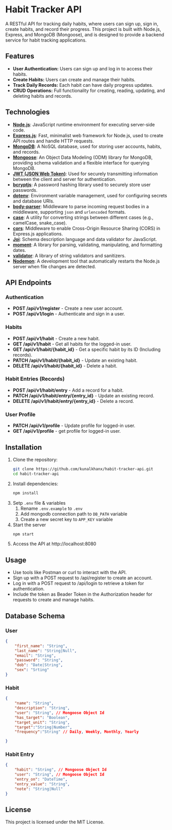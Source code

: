 # Habit Tracker API

A RESTful API for tracking daily habits, where users can sign up, sign in, create habits, and record their progress. This project is built with Node.js, Express, and MongoDB (Mongoose), and is designed to provide a backend service for habit tracking applications.

## Features
- **User Authentication:** Users can sign up and log in to access their habits.
- **Create Habits:** Users can create and manage their habits.
- **Track Daily Records:** Each habit can have daily progress updates.
- **CRUD Operations:** Full functionality for creating, reading, updating, and deleting habits and records.

## Technologies
- **[Node.js](https://nodejs.org/)**: JavaScript runtime environment for executing server-side code.
- **[Express.js](https://expressjs.com/)**: Fast, minimalist web framework for Node.js, used to create API routes and handle HTTP requests.
- **[MongoDB](https://www.mongodb.com/)**: A NoSQL database, used for storing user accounts, habits, and records.
- **[Mongoose](https://www.npmjs.com/package/mongoose)**: An Object Data Modeling (ODM) library for MongoDB, providing schema validation and a flexible interface for querying MongoDB.
- **[JWT (JSON Web Token)](https://www.npmjs.com/package/jsonwebtoken)**: Used for securely transmitting information between the client and server for authentication.
- **[bcryptjs](https://www.npmjs.com/package/bcryptjs)**: A password hashing library used to securely store user passwords.
- **[dotenv](https://www.npmjs.com/package/dotenv)**: Environment variable management, used for configuring secrets and database URIs.
- **[body-parser](https://www.npmjs.com/package/body-parser)**: Middleware to parse incoming request bodies in a middleware, supporting `json` and `urlencoded` formats.
- **[case](https://www.npmjs.com/package/case)**: A utility for converting strings between different cases (e.g., camelCase, snake_case).
- **[cors](https://www.npmjs.com/package/cors)**: Middleware to enable Cross-Origin Resource Sharing (CORS) in Express.js applications.
- **[Joi](https://www.npmjs.com/package/joi)**: Schema description language and data validator for JavaScript.
- **[moment](https://www.npmjs.com/package/moment)**: A library for parsing, validating, manipulating, and formatting dates.
- **[validator](https://www.npmjs.com/package/validator)**: A library of string validators and sanitizers.
- **[Nodemon](https://www.npmjs.com/package/nodemon)**: A development tool that automatically restarts the Node.js server when file changes are detected.

## API Endpoints

### Authentication
- **POST /api/v1/register** - Create a new user account.
- **POST /api/v1/login** - Authenticate and sign in a user.

### Habits
- **POST /api/v1/habit** - Create a new habit.
- **GET /api/v1/habit** - Get all habits for the logged-in user.
- **GET /api/v1/habit/{habit_id}** - Get a specific habit by its ID (Including records).
- **PATCH /api/v1/habit/{habit_id}** - Update an existing habit.
- **DELETE /api/v1/habit/{habit_id}** - Delete a habit.

### Habit Entries (Records)
- **POST /api/v1/habit/entry** - Add a record for a habit.
- **PATCH /api/v1/habit/entry/{entry_id}** - Update an existing record.
- **DELETE /api/v1/habit/entry/{entry_id}** - Delete a record.

### User Profile
- **PATCH /api/v1/profile** - Update profile for logged-in user.
- **GET /api/v1/profile** - get profile for logged-in user.

## Installation
1. Clone the repository:
    ```bash
    git clone https://github.com/kunalkhanx/habit-tracker-api.git
    cd habit-tracker-api
    ```
2. Install dependencies:
    ```bash
    npm install
    ```
3. Setp `.env` file & variables
    1. Rename `.env.example` to `.env`
    2. Add mongodb connection path to `DB_PATH` variable
    3. Create a new secret key to `APP_KEY` variable
4. Start the server
    ```bash
    npm start
    ```
5. Access the API at http://localhost:8080

## Usage
- Use tools like Postman or curl to interact with the API.
- Sign up with a POST request to /api/register to create an account.
- Log in with a POST request to /api/login to retrieve a token for authentication.
- Include the token as Beader Token in the Authorization header for requests to create and manage habits.

## Database Schema
### User
```json
{
    "first_name": "String",
    "last_name": "String|Null",
    "email": "String",
    "password": "String",
    "dob": "Date|String",
    "sex": "Srting"
}
```
### Habit
```json
{
    "name": "String",
    "description": "String",
    "user": "String", // Mongoose Object Id
    "has_target": "Boolean",
    "target_unit": "String",
    "target":"String|Number",
    "frequency":"String" // Daily, Weekly, Monthly, Yearly

}
```
### Habit Entry
```json
{
    "habit": "String", // Mongoose Object Id
    "user": "String", // Mongoose Object Id
    "entry_on": "DateTime",
    "entry_value": "String",
    "note": "String|Null"
}
```

## License
This project is licensed under the MIT License.